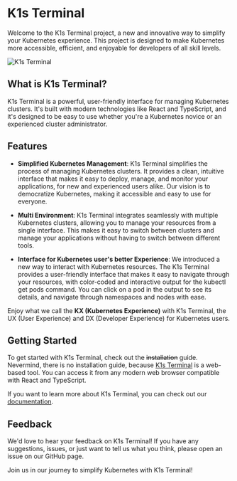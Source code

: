 # K1s Terminal

Welcome to the K1s Terminal project, a new and innovative way to simplify your Kubernetes experience. This project is designed to make Kubernetes more accessible, efficient, and enjoyable for developers of all skill levels.

![K1s Terminal](./assets/images/k1s-v0.2.0.gif)

## What is K1s Terminal?

K1s Terminal is a powerful, user-friendly interface for managing Kubernetes clusters. It's built with modern technologies like React and TypeScript, and it's designed to be easy to use whether you're a Kubernetes novice or an experienced cluster administrator.

## Features

* **Simplified Kubernetes Management**: K1s Terminal simplifies the process of managing Kubernetes clusters. It provides a clean, intuitive interface that makes it easy to deploy, manage, and monitor your applications, for new and experienced users alike. Our vision is to democratize Kubernetes, making it accessible and easy to use for everyone.

* **Multi Environment**: K1s Terminal integrates seamlessly with multiple Kubernetes clusters, allowing you to manage your resources from a single interface. This makes it easy to switch between clusters and manage your applications without having to switch between different tools.

* **Interface for Kubernetes user's better Experience**: We introduced a new way to interact with Kubernetes resources. The K1s Terminal provides a user-friendly interface that makes it easy to navigate through your resources, with color-coded and interactive output for the kubectl get pods command. You can click on a pod in the output to see its details, and navigate through namespaces and nodes with ease.

Enjoy what we call the **KX (Kubernetes Experience)** with K1s Terminal, the UX (User Experience) and DX (Developer Experience) for Kubernetes users.

## Getting Started

To get started with K1s Terminal, check out the ~~installation~~ guide. Nevermind, there is no installation guide, because [K1s Terminal](https://k1s.sh) is a web-based tool. You can access it from any modern web browser compatible with React and TypeScript.

If you want to learn more about K1s Terminal, you can check out our [documentation](https://docs.k1s.sh).

## Feedback

We'd love to hear your feedback on K1s Terminal! If you have any suggestions, issues, or just want to tell us what you think, please open an issue on our GitHub page.

Join us in our journey to simplify Kubernetes with K1s Terminal!

